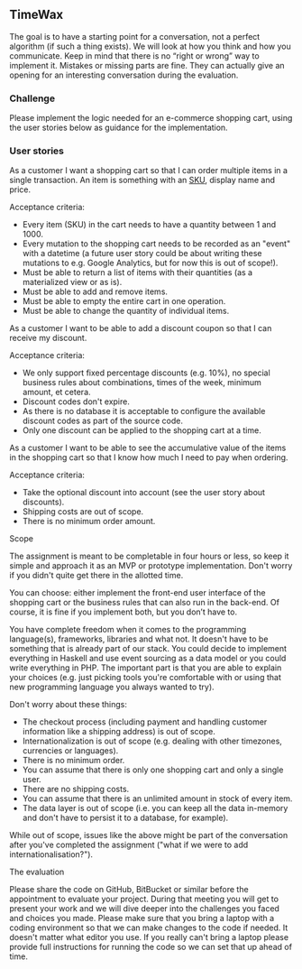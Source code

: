 ## TimeWax

The goal is to have a starting point for a conversation, not a perfect algorithm
(if such a thing exists). We will look at how you think and how you communicate.
Keep in mind that there is no “right or wrong” way to implement it. Mistakes or
missing parts are fine. They can actually give an opening for an interesting
conversation during the evaluation.

### Challenge

Please implement the logic needed for an e-commerce shopping cart, using the
user stories below as guidance for the implementation.

### User stories

As a customer I want a shopping cart so that I can order multiple items in a
single transaction. An item is something with an
[SKU](https://en.wikipedia.org/wiki/Stock_keeping_unit), display name and price.

Acceptance criteria:

- Every item (SKU) in the cart needs to have a quantity between 1 and 1000.
- Every mutation to the shopping cart needs to be recorded as an "event" with a
  datetime (a future user story could be about writing these mutations to e.g.
  Google Analytics, but for now this is out of scope!).
- Must be able to return a list of items with their quantities (as a
  materialized view or as is).
- Must be able to add and remove items.
- Must be able to empty the entire cart in one operation.
- Must be able to change the quantity of individual items.

As a customer I want to be able to add a discount coupon so that I can receive
my discount.

Acceptance criteria:

- We only support fixed percentage discounts (e.g. 10%), no special business
  rules about combinations, times of the week, minimum amount, et cetera.
- Discount codes don't expire.
- As there is no database it is acceptable to configure the available discount
  codes as part of the source code.
- Only one discount can be applied to the shopping cart at a time.

As a customer I want to be able to see the accumulative value of the items in
the shopping cart so that I know how much I need to pay when ordering.

Acceptance criteria:

- Take the optional discount into account (see the user story about discounts).
- Shipping costs are out of scope.
- There is no minimum order amount.

Scope

The assignment is meant to be completable in four hours or less, so keep it
simple and approach it as an MVP or prototype implementation. Don't worry if you
didn't quite get there in the allotted time.

You can choose: either implement the front-end user interface of the shopping
cart or the business rules that can also run in the back-end. Of course, it is
fine if you implement both, but you don’t have to.

You have complete freedom when it comes to the programming language(s),
frameworks, libraries and what not. It doesn't have to be something that is
already part of our stack. You could decide to implement everything in Haskell
and use event sourcing as a data model or you could write everything in PHP. The
important part is that you are able to explain your choices (e.g. just picking
tools you're comfortable with or using that new programming language you always
wanted to try).

Don't worry about these things:

- The checkout process (including payment and handling customer information like
  a shipping address) is out of scope.
- Internationalization is out of scope (e.g. dealing with other timezones,
  currencies or languages).
- There is no minimum order.
- You can assume that there is only one shopping cart and only a single user.
- There are no shipping costs.
- You can assume that there is an unlimited amount in stock of every item.
- The data layer is out of scope (i.e. you can keep all the data in-memory and
  don't have to persist it to a database, for example).

While out of scope, issues like the above might be part of the conversation
after you've completed the assignment ("what if we were to add
internationalisation?").

The evaluation

Please share the code on GitHub, BitBucket or similar before the appointment to
evaluate your project. During that meeting you will get to present your work and
we will dive deeper into the challenges you faced and choices you made. Please
make sure that you bring a laptop with a coding environment so that we can make
changes to the code if needed. It doesn't matter what editor you use. If you
really can't bring a laptop please provide full instructions for running the
code so we can set that up ahead of time.
